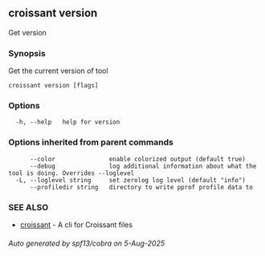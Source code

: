 ## croissant version

Get version

### Synopsis

Get the current version of tool

```
croissant version [flags]
```

### Options

```
  -h, --help   help for version
```

### Options inherited from parent commands

```
      --color               enable colorized output (default true)
      --debug               log additional information about what the tool is doing. Overrides --loglevel
  -L, --loglevel string     set zerolog log level (default "info")
      --profiledir string   directory to write pprof profile data to
```

### SEE ALSO

* [croissant](croissant.md)	 - A cli for Croissant files

###### Auto generated by spf13/cobra on 5-Aug-2025
